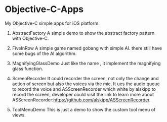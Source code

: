 Objective-C-Apps
==============

My Objective-C simple apps for iOS platform.

1. AbstractFactory
   A simple demo to show the abstract factory pattern with Objective-C.

2. FiveInRow
   A simple game named gobang with simple AI. there still have some bugs of the AI algorithm.

3. MagnifyingGlassDemo
   Just like the name , it implement the magnifying glass function.

4. ScreenRecorder
   It could recorder the screen, not only the change and action of screen but also the voices via the mic.
   It ues the audio queue to record the voice and ASScreenRecorder which white by alskipp to record the screen,
   developer could visit the link to learn more about ASScreenRecorder:https://github.com/alskipp/ASScreenRecorder.

5. ToolMenuDemo
   This is just a demo to show the custom tool menu of views.